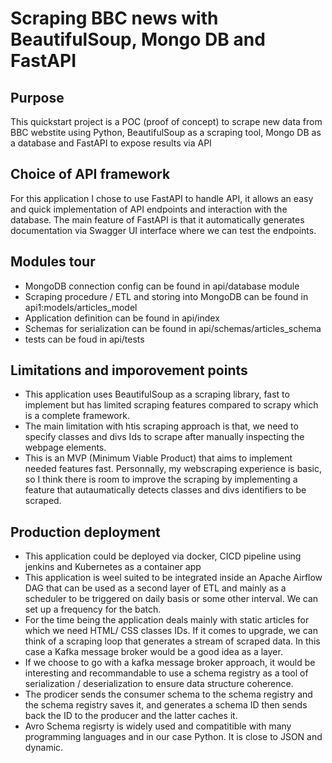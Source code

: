 # Scraping BBC news with BeautifulSoup, Mongo DB and FastAPI

## Purpose
This quickstart project is a POC (proof of concept) to scrape new data from BBC webstite using Python, BeautifulSoup as a scraping tool, Mongo DB as a database and FastAPI to expose results via API

## Choice of API framework
For this application I chose to use FastAPI to handle API, it allows an easy and quick implementation of API endpoints and interaction with the database. The main feature of FastAPI is that it automatically generates documentation via Swagger UI interface where we can test the endpoints.

## Modules tour
* MongoDB connection config can be found in api/database module
* Scraping procedure / ETL and storing into MongoDB can be found in api1:models/articles_model
*  Application definition can be found in api/index
* Schemas for serialization can be found in api/schemas/articles_schema
* tests can be foud in api/tests

## Limitations and imporovement points
* This application uses BeautifulSoup as a scraping library, fast to implement but has limited scraping features compared to scrapy which is a complete framework.
* The main limitation with htis scraping approach is that, we need to specify classes and divs Ids to scrape after manually inspecting the webpage elements.
* This is an MVP (Minimum Viable Product) that aims to implement needed features fast. Personnally, my webscraping experience is basic, so I think there is room to improve the scraping by implementing a feature that autaumatically detects classes and divs identifiers to be scraped.  

## Production deployment
* This application could be deployed via docker, CICD pipeline using jenkins and Kubernetes as a container app 
* This application is weel suited to be integrated inside an Apache Airflow DAG that can be used as a second layer of ETL and mainly as a scheduler to be triggered on daily basis or some other interval. We can set up a frequency for the batch.
* For the time being the application deals mainly with static articles for which we need HTML/ CSS classes IDs. If it comes to upgrade, we can think of a scraping loop that generates a stream of scraped data. In this case a Kafka message broker would be a good idea as a layer.
* If we choose to go with a kafka message broker approach, it would be interesting and recommandable to use a schema registry as a tool of serialization / deserialization to ensure data structure coherence. 
* The prodicer sends the consumer schema to the schema registry and the schema registry saves it, and generates a schema ID then sends back the ID to the producer and the latter caches it.
* Avro Schema regisrty is widely used and compatitible with many programming languages and in our case Python. It is close to JSON and dynamic.
